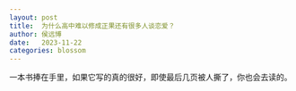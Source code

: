 ```yaml
---
layout: post
title:  为什么高中难以修成正果还有很多人谈恋爱？
author: 侯远博
date:   2023-11-22
categories: blossom
---
```


一本书捧在手里，如果它写的真的很好，即使最后几页被人撕了，你也会去读的。
